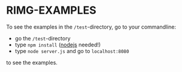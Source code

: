 RIMG-EXAMPLES
====

To see the examples in the `/test`-directory, go to your commandline:
* go the `/test`-directory
* type `npm install` ([nodejs](http://nodejs.org) needed!)
* type `node server.js` and go to `localhost:8080` 

to see the examples.